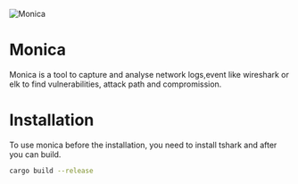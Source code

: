 ![Monica](https://github.com/user-attachments/assets/35c40f69-afe7-4955-a07f-e635e6ed4ab8)

# Monica
Monica is a tool to capture and analyse network logs,event like wireshark or elk
to find vulnerabilities, attack path and compromission.

# Installation
To use monica before the installation, you need to install tshark and after you can build.

````bash
cargo build --release
````